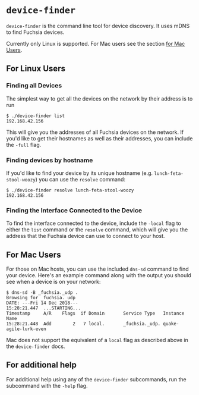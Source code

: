 # `device-finder`

`device-finder` is the command line tool for device discovery. It uses mDNS to
find Fuchsia devices.

Currently only Linux is supported. For Mac users see the section
[for Mac Users](#for_mac_users).

## For Linux Users

### Finding all Devices

The simplest way to get all the devices on the network by their address is to
run

```
$ ./device-finder list
192.168.42.156
```

This will give you the addresses of all Fuchsia devices on the network. If you'd
like to get their hostnames as well as their addresses, you can include the
`-full` flag.

### Finding devices by hostname

If you'd like to find your device by its unique hostname (e.g.
`lunch-feta-stool-woozy`) you can use the `resolve` command:

```
$ ./device-finder resolve lunch-feta-stool-woozy
192.168.42.156
```

### Finding the Interface Connected to the Device

To find the interface connected to the device, include the `-local` flag to
either the `list` command or the `resolve` command, which will give you the
address that the Fuchsia device can use to connect to your host.

## For Mac Users

For those on Mac hosts, you can use the included `dns-sd` command to find your
device. Here's an example command along with the output you should see when a
device is on your network:

```
$ dns-sd -B _fuchsia._udp .
Browsing for _fuchsia._udp
DATE: ---Fri 14 Dec 2018---
15:28:21.447  ...STARTING...
Timestamp     A/R    Flags  if Domain       Service Type   Instance Name
15:28:21.448  Add        2   7 local.       _fuchsia._udp. quake-agile-lurk-even
```

Mac does not support the equivalent of a `local` flag as described above in the
`device-finder` docs.

## For additional help

For additional help using any of the `device-finder` subcommands, run the subcommand with the `-help` flag.
